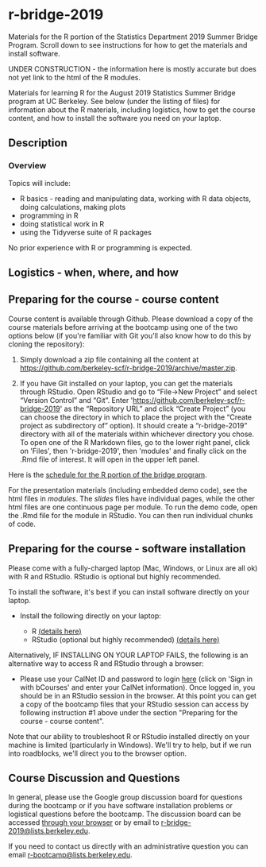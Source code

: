 # r-bridge-2019
Materials for the R portion of the Statistics Department 2019 Summer Bridge Program. Scroll down to see instructions for how to get the materials and install software.

UNDER CONSTRUCTION - the information here is mostly accurate but does not yet link to the html of the R modules.

Materials for learning R for the August 2019 Statistics Summer Bridge program at UC Berkeley. See below (under the listing of files) for information about the R materials, including logistics, how to get the course content, and how to install the software you need on your laptop.

## Description

### Overview

Topics will include:

 * R basics - reading and manipulating data, working with R data objects, doing calculations, making plots
 * programming in R
 * doing statistical work in R
 * using the Tidyverse suite of R packages

No prior experience with R or programming is expected.

## Logistics - when, where, and how

## Preparing for the course - course content

Course content is available through Github. Please download a copy of the course materials before arriving at the bootcamp using one of the two options below (if you're familiar with Git you'll also know how to do this by cloning the repository):

  1) Simply download a zip file containing all the content at https://github.com/berkeley-scf/r-bridge-2019/archive/master.zip.

  2) If you have Git installed on your laptop, you can get the materials through RStudio. Open RStudio and go to “File→New Project” and select “Version Control” and “Git”. Enter 'https://github.com/berkeley-scf/r-bridge-2019' as the “Repository URL” and click “Create Project” (you can choose the directory in which to place the project with the “Create project as subdirectory of” option). It should create a “r-bridge-2019” directory with all of the materials within whichever directory you chose. To open one of the R Markdown files, go to the lower right panel, click on 'Files', then 'r-bridge-2019', then 'modules' and finally click on the .Rmd file of interest. It will open in the upper left panel.


Here is the [schedule for the R portion of the bridge program](https://github.com/berkeley-scf/r-bridge-2019/blob/master/schedule/schedule.pdf). 

For the presentation materials (including embedded demo code), see the html files in *modules*. The *_slides_* files have individual pages, while the other html files are one continuous page per module. To run the demo code, open the .Rmd file for the module in RStudio. You can then run individual chunks of code.

## Preparing for the course - software installation

Please come with a fully-charged laptop (Mac, Windows, or Linux are all ok) with R and RStudio. RStudio is optional but highly recommended. 

To install the software, it's best if you can install software directly on your laptop.

  - Install the following directly on your laptop:
  
      - R [(details here)](https://htmlpreview.github.io/?https://github.com/berkeley-scf/r-bridge-2019/blob/master/install/RandRStudioInstall.html)
      - RStudio (optional but highly recommended) [(details here)](https://htmlpreview.github.io/?https://github.com/berkeley-scf/r-bridge-2019/blob/master/install/RandRStudioInstall.html)

Alternatively, IF INSTALLING ON YOUR LAPTOP FAILS, the following is an alternative way to access R and RStudio through a browser:

  - Please use your CalNet ID and password to login [here](https://r.datahub.berkeley.edu) (click on 'Sign in with bCourses' and enter your CalNet information). Once logged in, you should be in an RStudio session in the browser. At this point you can get a copy of the bootcamp files that your RStudio session can access by following instruction #1 above under the section "Preparing for the course - course content".

Note that our ability to troubleshoot R or RStudio installed directly on your machine is limited (particularly in Windows). We'll try to help, but if we run into roadblocks, we'll direct you to the browser option.

## Course Discussion and Questions

In general, please use the Google group discussion board for questions during the bootcamp or if you have software installation problems or logistical questions before the bootcamp. The discussion board can be accessed [through your browser](https://groups.google.com/a/lists.berkeley.edu/d/forum/r-bridge-2019) or by email to r-bridge-2019@lists.berkeley.edu.

If you need to contact us directly with an administrative question you can email r-bootcamp@lists.berkeley.edu.
